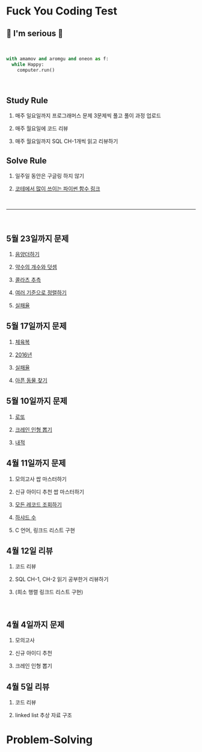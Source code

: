 # Fuck You Coding Test

## 💚  I'm serious 💚

<br>

```python
with amamov and aromgu and oneon as f:
  while Happy:
    computer.run()
```


<br>

## Study Rule

1. 매주 일요일까지 프로그래머스 문제 3문제씩 풀고 풀이 과정 업로드

2. 매주 월요일에 코드 리뷰

3. 매주 월요일까지 SQL CH-1개씩 읽고 리뷰하기

## Solve Rule

1. 일주일 동안은 구글링 하지 않기 

2. [코테에서 많이 쓰이는 파이썬 함수 링크](https://github.com/amamov/pythonic/tree/main/01_syntax)

<!-- 3. -->

<!--
<br>

## Ref

- []()

-->

<br>

---

<br>

## 5월 23일까지 문제

1. [음양더하기](https://programmers.co.kr/learn/courses/30/lessons/76501)

2. [약수의 개수와 덧셈](https://programmers.co.kr/learn/courses/30/lessons/77884)

3. [콜라츠 추측](https://programmers.co.kr/learn/courses/30/lessons/12943)

4. [여러 기준으로 정렬하기](https://programmers.co.kr/learn/courses/30/lessons/59404)

5. [실패율](https://programmers.co.kr/learn/courses/30/lessons/42889)



## 5월 17일까지 문제

1. [체육복](https://programmers.co.kr/learn/courses/30/lessons/42862)

2. [2016년](https://programmers.co.kr/learn/courses/30/lessons/12901)

3. [실패율](https://programmers.co.kr/learn/courses/30/lessons/42889)

4. [아픈 동물 찾기](https://programmers.co.kr/learn/courses/30/lessons/59036)


## 5월 10일까지 문제

1. [로또](https://programmers.co.kr/learn/courses/30/lessons/77484)

2. [크레인 인형 뽑기](https://programmers.co.kr/learn/courses/30/lessons/64061)

3. [내적](https://programmers.co.kr/learn/courses/30/lessons/70128)


## 4월 11일까지 문제

1. 모의고사 쌉 마스터하기

2. 신규 아이디 추천 쌉 마스터하기

3. [모든 레코드 조회하기](https://programmers.co.kr/learn/courses/30/lessons/59034)

4. [하샤드 수](https://programmers.co.kr/learn/courses/30/lessons/12947)

5. C 언어, 링크드 리스트 구현

## 4월 12일 리뷰

1. 코드 리뷰

2. SQL CH-1, CH-2 읽기 공부한거 리뷰하기

3. (희소 행렬 링크드 리스트 구현)

<br>

## 4월 4일까지 문제

1. 모의고사

2. 신규 아이디 추천

3. 크레인 인형 뽑기

## 4월 5일 리뷰

1. 코드 리뷰

2. linked list 추상 자료 구조

# Problem-Solving
